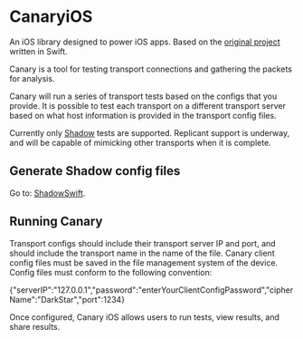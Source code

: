 # CanaryiOS

An iOS library designed to power iOS apps. Based on the [original project](https://github.com/OperatorFoundation/CanaryLibrary.git) written in Swift.

Canary is a tool for testing transport connections and gathering the packets for analysis.

Canary will run a series of transport tests based on the configs that you provide. It is possible to test each transport on a different transport server based on what host information is provided in the transport config files.

Currently only [Shadow](https://github.com/OperatorFoundation/ShapeshifterAndroidKotlin.git) tests are supported. Replicant support is underway, and will be capable of mimicking other transports when it is complete.

## Generate Shadow config files
Go to: [ShadowSwift](https://github.com/OperatorFoundation/ShadowSwift.git).

## Running Canary
Transport configs should include their transport server IP and port, and should include the transport name in the name of the file.
Canary client config files must be saved in the file management system of the device. Config files must conform to the following convention:

  {"serverIP":"127.0.0.1","password":"enterYourClientConfigPassword","cipherName":"DarkStar","port":1234}

Once configured, Canary iOS allows users to run tests, view results, and share results.
